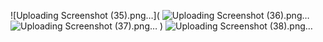 


![Uploading Screenshot (35).png…](
![Uploading Screenshot (36).png…]()
![Uploading Screenshot (37).png…]()
)
![Uploading Screenshot (38).png…]()


